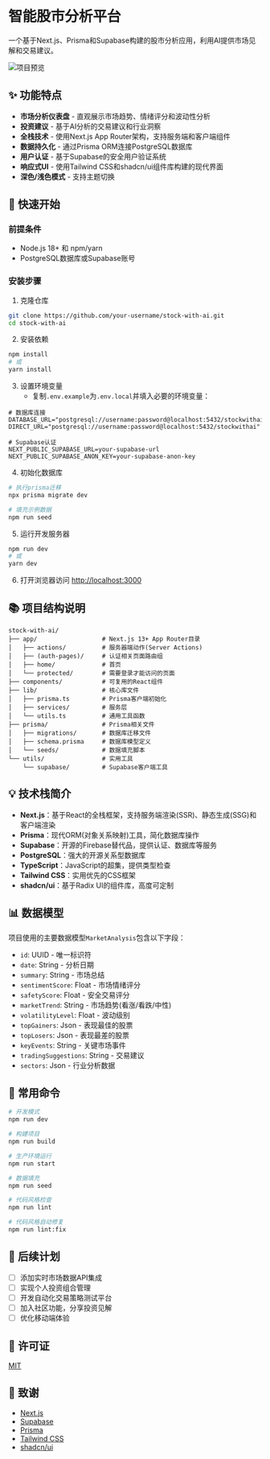 # 智能股市分析平台

一个基于Next.js、Prisma和Supabase构建的股市分析应用，利用AI提供市场见解和交易建议。

![项目预览](https://demo-nextjs-with-supabase.vercel.app/opengraph-image.png)

## ✨ 功能特点

- **市场分析仪表盘** - 直观展示市场趋势、情绪评分和波动性分析
- **投资建议** - 基于AI分析的交易建议和行业洞察
- **全栈技术** - 使用Next.js App Router架构，支持服务端和客户端组件
- **数据持久化** - 通过Prisma ORM连接PostgreSQL数据库
- **用户认证** - 基于Supabase的安全用户验证系统
- **响应式UI** - 使用Tailwind CSS和shadcn/ui组件库构建的现代界面
- **深色/浅色模式** - 支持主题切换

## 🚀 快速开始

### 前提条件

- Node.js 18+ 和 npm/yarn
- PostgreSQL数据库或Supabase账号

### 安装步骤

1. 克隆仓库

```bash
git clone https://github.com/your-username/stock-with-ai.git
cd stock-with-ai
```

2. 安装依赖

```bash
npm install
# 或
yarn install
```

3. 设置环境变量
    - 复制`.env.example`为`.env.local`并填入必要的环境变量：

```
# 数据库连接
DATABASE_URL="postgresql://username:password@localhost:5432/stockwithai"
DIRECT_URL="postgresql://username:password@localhost:5432/stockwithai"

# Supabase认证
NEXT_PUBLIC_SUPABASE_URL=your-supabase-url
NEXT_PUBLIC_SUPABASE_ANON_KEY=your-supabase-anon-key
```

4. 初始化数据库

```bash
# 执行prisma迁移
npx prisma migrate dev

# 填充示例数据
npm run seed
```

5. 运行开发服务器

```bash
npm run dev
# 或
yarn dev
```

6. 打开浏览器访问 [http://localhost:3000](http://localhost:3000)

## 📚 项目结构说明

```
stock-with-ai/
├── app/                  # Next.js 13+ App Router目录
│   ├── actions/          # 服务器端动作(Server Actions)
│   ├── (auth-pages)/     # 认证相关页面路由组
│   ├── home/             # 首页
│   └── protected/        # 需要登录才能访问的页面
├── components/           # 可复用的React组件
├── lib/                  # 核心库文件
│   ├── prisma.ts         # Prisma客户端初始化
│   ├── services/         # 服务层
│   └── utils.ts          # 通用工具函数
├── prisma/               # Prisma相关文件
│   ├── migrations/       # 数据库迁移文件
│   ├── schema.prisma     # 数据库模型定义
│   └── seeds/            # 数据填充脚本
└── utils/                # 实用工具
    └── supabase/         # Supabase客户端工具
```

## 💡 技术栈简介

- **Next.js**：基于React的全栈框架，支持服务端渲染(SSR)、静态生成(SSG)和客户端渲染
- **Prisma**：现代ORM(对象关系映射)工具，简化数据库操作
- **Supabase**：开源的Firebase替代品，提供认证、数据库等服务
- **PostgreSQL**：强大的开源关系型数据库
- **TypeScript**：JavaScript的超集，提供类型检查
- **Tailwind CSS**：实用优先的CSS框架
- **shadcn/ui**：基于Radix UI的组件库，高度可定制

## 📊 数据模型

项目使用的主要数据模型`MarketAnalysis`包含以下字段：

- `id`: UUID - 唯一标识符
- `date`: String - 分析日期
- `summary`: String - 市场总结
- `sentimentScore`: Float - 市场情绪评分
- `safetyScore`: Float - 安全交易评分
- `marketTrend`: String - 市场趋势(看涨/看跌/中性)
- `volatilityLevel`: Float - 波动级别
- `topGainers`: Json - 表现最佳的股票
- `topLosers`: Json - 表现最差的股票
- `keyEvents`: String - 关键市场事件
- `tradingSuggestions`: String - 交易建议
- `sectors`: Json - 行业分析数据

## 🔧 常用命令

```bash
# 开发模式
npm run dev

# 构建项目
npm run build

# 生产环境运行
npm run start

# 数据填充
npm run seed

# 代码风格检查
npm run lint

# 代码风格自动修复
npm run lint:fix
```

## 📝 后续计划

- [ ] 添加实时市场数据API集成
- [ ] 实现个人投资组合管理
- [ ] 开发自动化交易策略测试平台
- [ ] 加入社区功能，分享投资见解
- [ ] 优化移动端体验

## 📄 许可证

[MIT](LICENSE)

## 🙏 致谢

- [Next.js](https://nextjs.org/)
- [Supabase](https://supabase.com/)
- [Prisma](https://www.prisma.io/)
- [Tailwind CSS](https://tailwindcss.com/)
- [shadcn/ui](https://ui.shadcn.com/)
